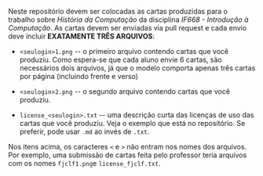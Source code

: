 Neste repositório devem ser colocadas as cartas produzidas para o trabalho sobre *História da Computação* da disciplina *IF668 - Introdução à Computação*. As cartas devem ser enviadas via pull request e cada envio deve incluir **EXATAMENTE TRÊS ARQUIVOS**: 

- ``<seulogin>1.png`` -- o primeiro arquivo contendo cartas que você produziu. Como espera-se que cada aluno envie 6 cartas, são necessários dois arquivos, já que o modelo comporta apenas três cartas por página (incluindo frente e verso)

- ``<seulogin>2.png`` -- o segundo arquivo contendo cartas que você produziu. 

- ``license_<seulogin>.txt`` -- uma descrição curta das licenças de uso das cartas que você produziu. Veja o exemplo que está no repositório. Se preferir, pode usar ``.md`` ao invés de ``.txt``. 

Nos itens acima, os caracteres ``<`` e ``>`` não entram nos nomes dos arquivos. Por exemplo, uma submissão de cartas feita pelo professor teria arquivos com os nomes ``fjclf1.png``e ``license_fjclf.txt``. 